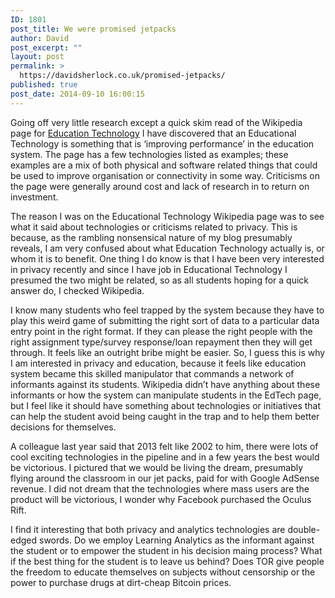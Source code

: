 ```yaml
---
ID: 1801
post_title: We were promised jetpacks
author: David
post_excerpt: ""
layout: post
permalink: >
  https://davidsherlock.co.uk/promised-jetpacks/
published: true
post_date: 2014-09-10 16:00:15
---
```

Going off very little research except a quick skim read of the Wikipedia page for <a href="http://en.wikipedia.org/wiki/Educational_technology">Education Technology</a> I have discovered that an Educational Technology is something that is ‘improving performance’ in the education system. The page has a few technologies listed as examples; these examples are a mix of both physical and software related things that could be used to improve organisation or connectivity in some way. Criticisms on the page were generally around cost and lack of research in to return on investment.

The reason I was on the Educational Technology Wikipedia page was to see what it said about technologies or criticisms related to privacy. This is because, as the rambling nonsensical nature of my blog presumably reveals, I am very confused about what Education Technology actually is, or whom it is to benefit. One thing I do know is that I have been very interested in privacy recently and since I have job in Educational Technology I presumed the two might be related, so as all students hoping for a quick answer do, I checked Wikipedia.

I know many students who feel trapped by the system because they have to play this weird game of submitting the right sort of data to a particular data entry point in the right format. If they can please the right people with the right assignment type/survey response/loan repayment then they will get through. It feels like an outright bribe might be easier. So, I guess this is why I am interested in privacy and education, because it feels like education system became this skilled manipulator that commands a network of informants against its students. Wikipedia didn’t have anything about these informants or how the system can manipulate students in the EdTech page, but I feel like it should have something about technologies or initiatives that can help the student avoid being caught in the trap and to help them better decisions for themselves.

A colleague last year said that 2013 felt like 2002 to him, there were lots of cool exciting technologies in the pipeline and in a few years the best would be victorious. I pictured that we would be living the dream, presumably flying around the classroom in our jet packs, paid for with Google AdSense revenue. I did not dream that the technologies where mass users are the product will be victorious, I wonder why Facebook purchased the Oculus Rift.

I find it interesting that both privacy and analytics technologies are double-edged swords. Do we employ Learning Analytics as the informant against the student or to empower the student in his decision maing process? What if the best thing for the student is to leave us behind? Does TOR give people the freedom to educate themselves on subjects without censorship or the power to purchase drugs at dirt-cheap Bitcoin prices.